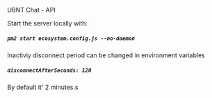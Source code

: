 UBNT Chat - API

Start the server locally with:
##### `pm2 start ecosystem.config.js --no-daemon` 

Inactiviy disconnect period can be changed in environment variables
##### `disconnectAfterSeconds: 120` 
By default it' 2 minutes.s

